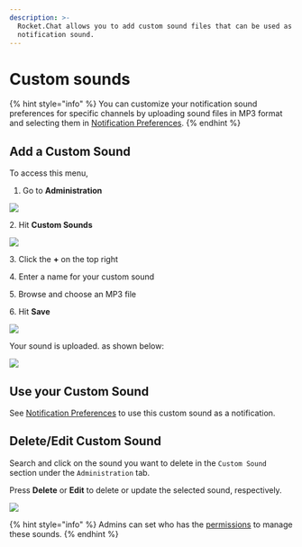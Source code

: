 ```yaml
---
description: >-
  Rocket.Chat allows you to add custom sound files that can be used as a
  notification sound.
---
```


# Custom sounds

{% hint style="info" %}
You can customize your notification sound preferences for specific channels by uploading sound files in MP3 format and selecting them in [Notification Preferences](../../user-guides/rooms/channel/#notifications-preferences).
{% endhint %}

## Add a Custom Sound

To access this menu,&#x20;

1. Go to **Administration**&#x20;

![](<../../../.gitbook/assets/2021-11-20\_23-29-48 copy (1) (1) (1) (1).png>)

2\. Hit **Custom Sounds**

![](../../../.gitbook/assets/2021-11-22\_21-12-21.png)

3\. Click the **+** on the top right&#x20;

4\. Enter a name for your custom sound

5\. Browse and choose an MP3 file

6\. Hit **Save**

![](../../../.gitbook/assets/2021-11-22\_21-26-55.png)

Your sound is uploaded. as shown below:

![](<../../../.gitbook/assets/2021-11-22\_21-38-23 (1).png>)

## Use your Custom Sound

See [Notification Preferences](../../user-guides/rooms/channel/#notifications-preferences) to use this custom sound as a notification.

## Delete/Edit Custom Sound

Search and click on the sound you want to delete in the `Custom Sound` section under the `Administration` tab.

Press **Delete** or **Edit** to delete or update the selected sound, respectively.

![](../../../.gitbook/assets/2021-11-22\_21-37-32.png)

{% hint style="info" %}
Admins can set who has the [permissions](permissions-1.md) to manage these sounds.
{% endhint %}
